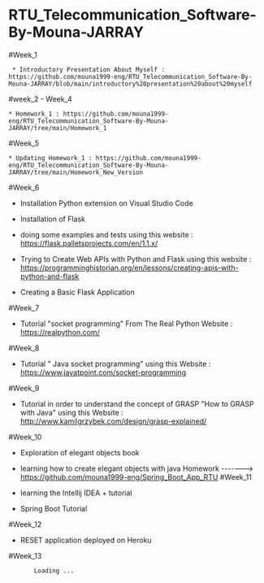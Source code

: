 # RTU_Telecommunication_Software-By-Mouna-JARRAY

#Week_1

     * Introductory Presentation About Myself : https://github.com/mouna1999-eng/RTU_Telecommunication_Software-By-Mouna-JARRAY/blob/main/introductory%20presentation%20about%20myself

#week_2 - Week_4 

    * Homework_1 : https://github.com/mouna1999-eng/RTU_Telecommunication_Software-By-Mouna-JARRAY/tree/main/Homework_1

#Week_5

    * Updating Homework_1 : https://github.com/mouna1999-eng/RTU_Telecommunication_Software-By-Mouna-JARRAY/tree/main/Homework_New_Version

#Week_6

   * Installation Python extension on Visual Studio Code

   * Installation of Flask

   * doing some examples and tests using this website : https://flask.palletsprojects.com/en/1.1.x/

   * Trying to Create Web APIs with Python and Flask using this website : https://programminghistorian.org/en/lessons/creating-apis-with-python-and-flask

   * Creating a Basic Flask Application

#Week_7

   * Tutorial "socket programming" From The Real Python Website : https://realpython.com/
   
#Week_8

   * Tutorial " Java socket programming" using this Website : https://www.javatpoint.com/socket-programming 
   
#Week_9

   * Tutorial in order to understand the concept of GRASP "How to GRASP with Java" using this Website : http://www.kamilgrzybek.com/design/grasp-explained/
   
#Week_10
   
   * Exploration of elegant objects book 
   * learning how to create elegant objects with java
     Homework -------> https://github.com/mouna1999-eng/Spring_Boot_App_RTU 
#Week_11  

   * learning the Intellij IDEA + tutorial 
   * Spring Boot Tutorial
   
#Week_12
   
   * RESET application deployed on Heroku

#Week_13

           Loading ...
